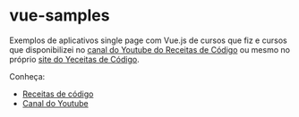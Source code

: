 # vue-samples
Exemplos de aplicativos single page com Vue.js de cursos que fiz e cursos que disponibilizei no [canal do Youtube do Receitas de Código](https://www.youtube.com/channel/UC9XwbqDtIgEsAnYFDPZJuiA) ou mesmo no próprio [site do Yeceitas de Código](http://receitasdecodigo.com.br).

Conheça:
* [Receitas de código](http://receitasdecodigo.com.br)
* [Canal do Youtube](https://www.youtube.com/channel/UC9XwbqDtIgEsAnYFDPZJuiA)
